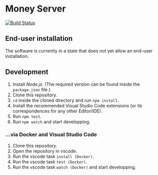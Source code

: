# Money Server
[![Build Status](https://travis-ci.org/XElementDev/money-server.svg?branch=master)](https://travis-ci.org/XElementDev/money-server)


## End-user installation
The software is currently in a state that does not yet allow an end-user installation.


## Development
1. Install *Node.js*. (The required version can be found inside the `package.json` file.)
2. Clone this repository.
2. `cd` inside the cloned directory and run `npm install`.
2. Install the recommended Visual Studio Code extensions (or its correspondences for any other Editor/IDE).
2. Run `npm test`.
2. Run `npm watch` and start developping.


### ...via Docker and Visual Studio Code
1. Clone this repository.
2. Open the repository in vscode.
2. Run the vscode task `install (Docker)`.
2. Run the vscode task `test (Docker)`.
2. Run the vscode task `watch (Docker)` and start developping.
